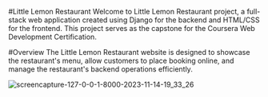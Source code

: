 #Little Lemon Restaurant
Welcome to Little Lemon Restaurant project, a full-stack web application created using Django 
for the backend and HTML/CSS for the frontend. 
This project serves as the capstone for the Coursera Web Development Certification.

#Overview
The Little Lemon Restaurant website is designed to showcase the restaurant's menu, allow customers to place booking online, and manage the restaurant's backend operations efficiently.

![screencapture-127-0-0-1-8000-2023-11-14-19_33_26](https://github.com/MrAliHasan/Little-Lemon-Restaurant-Web/assets/123310480/256a4ec5-5ae2-495c-9f7b-43eb8460a329)




